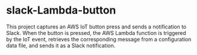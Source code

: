 # slack-Lambda-button
This project captures an AWS IoT button press and sends a notification to Slack. When the button is pressed, the AWS Lambda function is triggered by the IoT event, retrieves the corresponding message from a configuration data file, and sends it as a Slack notification.
